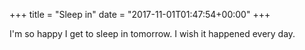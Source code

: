 +++
title = "Sleep in"
date = "2017-11-01T01:47:54+00:00"
+++

I'm so happy I get to sleep in tomorrow. I wish it happened every day.
			